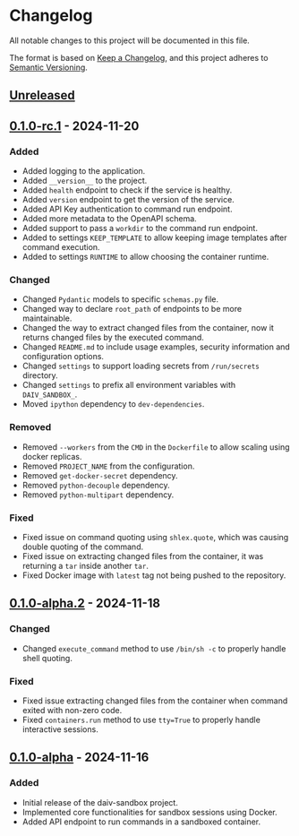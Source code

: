 # Changelog

All notable changes to this project will be documented in this file.

The format is based on [Keep a Changelog](https://keepachangelog.com/en/1.0.0/),
and this project adheres to [Semantic Versioning](https://semver.org/spec/v2.0.0.html).

## [Unreleased]

## [0.1.0-rc.1] - 2024-11-20

### Added

- Added logging to the application.
- Added `__version__` to the project.
- Added `health` endpoint to check if the service is healthy.
- Added `version` endpoint to get the version of the service.
- Added API Key authentication to command run endpoint.
- Added more metadata to the OpenAPI schema.
- Added support to pass a `workdir` to the command run endpoint.
- Added to settings `KEEP_TEMPLATE` to allow keeping image templates after command execution.
- Added to settings `RUNTIME` to allow choosing the container runtime.

### Changed

- Changed `Pydantic` models to specific `schemas.py` file.
- Changed way to declare `root_path` of endpoints to be more maintainable.
- Changed the way to extract changed files from the container, now it returns changed files by the executed command.
- Changed `README.md` to include usage examples, security information and configuration options.
- Changed `settings` to support loading secrets from `/run/secrets` directory.
- Changed `settings` to prefix all environment variables with `DAIV_SANDBOX_`.
- Moved `ipython` dependency to `dev-dependencies`.

### Removed

- Removed `--workers` from the `CMD` in the `Dockerfile` to allow scaling using docker replicas.
- Removed `PROJECT_NAME` from the configuration.
- Removed `get-docker-secret` dependency.
- Removed `python-decouple` dependency.
- Removed `python-multipart` dependency.

### Fixed

- Fixed issue on command quoting using `shlex.quote`, which was causing double quoting of the command.
- Fixed issue on extracting changed files from the container, it was returning a `tar` inside another `tar`.
- Fixed Docker image with `latest` tag not being pushed to the repository.

## [0.1.0-alpha.2] - 2024-11-18

### Changed

- Changed `execute_command` method to use `/bin/sh -c` to properly handle shell quoting.

### Fixed

- Fixed issue extracting changed files from the container when command exited with non-zero code.
- Fixed `containers.run` method to use `tty=True` to properly handle interactive sessions.

## [0.1.0-alpha] - 2024-11-16

### Added

- Initial release of the daiv-sandbox project.
- Implemented core functionalities for sandbox sessions using Docker.
- Added API endpoint to run commands in a sandboxed container.

[Unreleased]: https://github.com/srtab/daiv-sandbox/compare/v0.1.0-rc.1...HEAD
[0.1.0-rc.1]: https://github.com/srtab/daiv-sandbox/compare/v0.1.0-alpha.2...v0.1.0-rc.1
[0.1.0-alpha.2]: https://github.com/srtab/daiv-sandbox/compare/v0.1.0-alpha...v0.1.0-alpha.2
[0.1.0-alpha]: https://github.com/srtab/daiv-sandbox/releases/tag/v0.1.0-alpha
